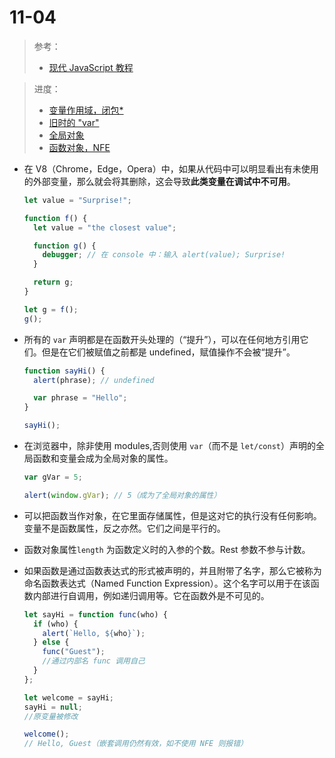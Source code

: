 # 11-04

> 参考：
>
> - [现代 JavaScript 教程](https://zh.javascript.info/)

> 进度：
>
> - [变量作用域，闭包*](https://zh.javascript.info/closure)
> - [旧时的 "var"](https://zh.javascript.info/var)
> - [全局对象](https://zh.javascript.info/global-object)
> - [函数对象，NFE](https://zh.javascript.info/function-object)

- 在 V8（Chrome，Edge，Opera）中，如果从代码中可以明显看出有未使用的外部变量，那么就会将其删除，这会导致**此类变量在调试中不可用**。

  ```JavaScript
  let value = "Surprise!";
  
  function f() {
    let value = "the closest value";
  
    function g() {
      debugger; // 在 console 中：输入 alert(value); Surprise!
    }
  
    return g;
  }
  
  let g = f();
  g();
  ```

- 所有的 `var` 声明都是在函数开头处理的（“提升”），可以在任何地方引用它们。但是在它们被赋值之前都是 undefined，赋值操作不会被“提升”。

  ```javascript
  function sayHi() {
    alert(phrase); // undefined
  
    var phrase = "Hello";
  }
  
  sayHi();
  ```

- 在浏览器中，除非使用 modules,否则使用 `var`（而不是 `let/const`）声明的全局函数和变量会成为全局对象的属性。

  ```js
  var gVar = 5;
  
  alert(window.gVar); // 5（成为了全局对象的属性）
  ```

- 可以把函数当作对象，在它里面存储属性，但是这对它的执行没有任何影响。变量不是函数属性，反之亦然。它们之间是平行的。

- 函数对象属性`length` 为函数定义时的入参的个数。Rest 参数不参与计数。

- 如果函数是通过函数表达式的形式被声明的，并且附带了名字，那么它被称为命名函数表达式（Named Function Expression）。这个名字可以用于在该函数内部进行自调用，例如递归调用等。它在函数外是不可见的。

  ```JavaScript
  let sayHi = function func(who) {
    if (who) {
      alert(`Hello, ${who}`);
    } else {
      func("Guest");     
      //通过内部名 func 调用自己
    }
  };
  
  let welcome = sayHi;
  sayHi = null;          
  //原变量被修改
  
  welcome();             
  // Hello, Guest（嵌套调用仍然有效，如不使用 NFE 则报错）
  ```